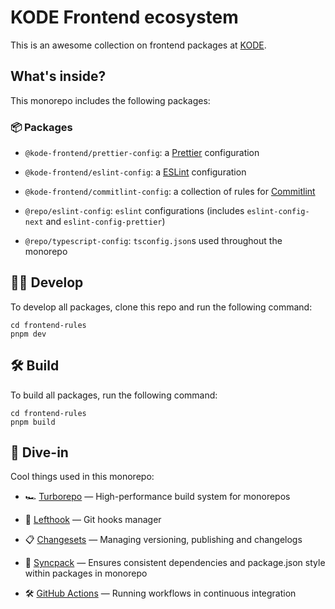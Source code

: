 # KODE Frontend ecosystem

This is an awesome collection on frontend packages at [KODE](https://kode.ru).

## What's inside?

This monorepo includes the following packages:

### 📦 Packages

- `@kode-frontend/prettier-config`: a [Prettier](https://prettier.io/) configuration

- `@kode-frontend/eslint-config`: a [ESLint](https://eslint.org/) configuration

- `@kode-frontend/commitlint-config`: a collection of rules for [Commitlint](https://commitlint.js.org/)

- `@repo/eslint-config`: `eslint` configurations (includes `eslint-config-next` and `eslint-config-prettier`)

- `@repo/typescript-config`: `tsconfig.json`s used throughout the monorepo

## 👨‍💻 Develop

To develop all packages, clone this repo and run the following command:

```
cd frontend-rules
pnpm dev
```

## 🛠️ Build

To build all packages, run the following command:

```
cd frontend-rules
pnpm build
```

## 🤿 Dive-in

Cool things used in this monorepo:

- 🏎 [Turborepo](https://turbo.build/) — High-performance build system for monorepos

- 🐞 [Lefthook](https://github.com/evilmartians/lefthook) — Git hooks manager

- 📋 [Changesets](https://github.com/changesets/changesets) — Managing versioning, publishing and changelogs

- 🔄 [Syncpack](https://github.com/JamieMason/syncpack) — Ensures consistent dependencies and package.json style within packages in monorepo

- 🛠 [GitHub Actions](https://github.com/changesets/action) — Running workflows in continuous integration
